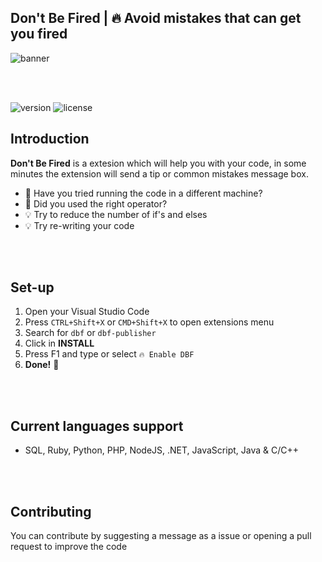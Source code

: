 ## Don't Be Fired | 🔥 Avoid mistakes that can get you fired

![banner](https://i.imgur.com/FS5DhxE.png)

<br><br>

![version](https://img.shields.io/badge/VERSION-0.0.8-brightgreen.svg?style=for-the-badge)
![license](https://img.shields.io/badge/LICENSE-MIT-blue.svg?style=for-the-badge)

## Introduction
**Don't Be Fired** is a extesion which will help you with your code, in some minutes the extension will send a tip or common mistakes message box.

- 🤔 Have you tried running the code in a different machine?
- 🤔 Did you used the right operator?
- 💡 Try to reduce the number of if's and elses
- 💡 Try re-writing your code

<br><br>

## Set-up
1. Open your Visual Studio Code
2. Press `CTRL+Shift+X` or `CMD+Shift+X` to open extensions menu
3. Search for `dbf` or `dbf-publisher`
4. Click in **INSTALL**
5. Press F1 and type or select `🔥 Enable DBF`
6. **Done!** 🥳

<br><br>

## Current languages support
- SQL, Ruby, Python, PHP, NodeJS, .NET, JavaScript, Java & C/C++

<br><br>

## Contributing
You can contribute by suggesting a message as a issue or opening a pull request to improve the code<br>
